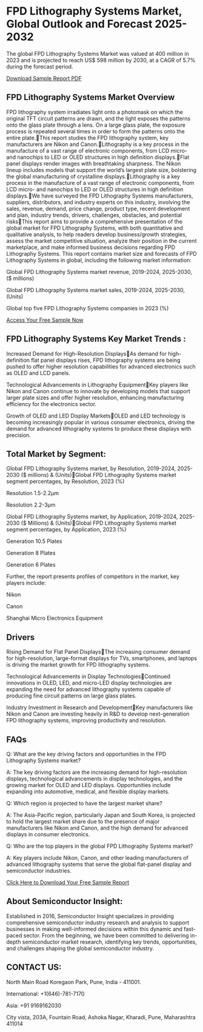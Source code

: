 <h1>FPD Lithography Systems Market, Global Outlook and Forecast 2025-2032</h1>

The global FPD Lithography Systems Market was valued at 400 million in 2023 and is projected to reach US$ 598 million by 2030, at a CAGR of 5.7% during the forecast period.

[Download Sample Report PDF ](https://semiconductorinsight.com/download-sample-report/?product_id=92866)

<h2>FPD Lithography Systems Market Overview</h2>

FPD lithography system irradiates light onto a photomask on which the original TFT circuit patterns are drawn, and the light exposes the patterns onto the glass plate through a lens. On a large glass plate, the exposure process is repeated several times in order to form the patterns onto the entire plate.This report studies the FPD lithography system, key manufacturers are Nikon and Canon.Lithography is a key process in the manufacture of a vast range of electronic components, from LCD micro- and nanochips to LED or OLED structures in high definition displays.Flat panel displays render images with breathtaking sharpness. The Nikon lineup includes models that support the world’s largest plate size, bolstering the global manufacturing of crystalline displays.Lithography is a key process in the manufacture of a vast range of electronic components, from LCD micro- and nanochips to LED or OLED structures in high definition displays.We have surveyed the FPD Lithography Systems manufacturers, suppliers, distributors, and industry experts on this industry, involving the sales, revenue, demand, price change, product type, recent development and plan, industry trends, drivers, challenges, obstacles, and potential risksThis report aims to provide a comprehensive presentation of the global market for FPD Lithography Systems, with both quantitative and qualitative analysis, to help readers develop business/growth strategies, assess the market competitive situation, analyze their position in the current marketplace, and make informed business decisions regarding FPD Lithography Systems. This report contains market size and forecasts of FPD Lithography Systems in global, including the following market information:

Global FPD Lithography Systems market revenue, 2019-2024, 2025-2030, ($ millions)

Global FPD Lithography Systems market sales, 2019-2024, 2025-2030, (Units)

Global top five FPD Lithography Systems companies in 2023 (%)

[Access Your Free Sample Now](https://semiconductorinsight.com/report/fpd-lithography-systems-market/)

<h2>FPD Lithography Systems Key Market Trends  :</h2>

Increased Demand for High-Resolution DisplaysAs demand for high-definition flat panel displays rises, FPD lithography systems are being pushed to offer higher resolution capabilities for advanced electronics such as OLED and LCD panels.

Technological Advancements in Lithography EquipmentKey players like Nikon and Canon continue to innovate by developing models that support larger plate sizes and offer higher resolution, enhancing manufacturing efficiency for the electronics sector.

Growth of OLED and LED Display MarketsOLED and LED technology is becoming increasingly popular in various consumer electronics, driving the demand for advanced lithography systems to produce these displays with precision.

<h2>Total Market by Segment:</h2>

Global FPD Lithography Systems market, by Resolution, 2019-2024, 2025-2030 ($ millions) & (Units)Global FPD Lithography Systems market segment percentages, by Resolution, 2023 (%)

Resolution 1.5-2.2µm

Resolution 2.2-3µm

Global FPD Lithography Systems market, by Application, 2019-2024, 2025-2030 ($ Millions) & (Units)Global FPD Lithography Systems market segment percentages, by Application, 2023 (%)

Generation 10.5 Plates

Generation 8 Plates

Generation 6 Plates

Further, the report presents profiles of competitors in the market, key players include:

Nikon

Canon

Shanghai Micro Electronics Equipment

<h2>Drivers</h2>

Rising Demand for Flat Panel DisplaysThe increasing consumer demand for high-resolution, large-format displays for TVs, smartphones, and laptops is driving the market growth for FPD lithography systems.

Technological Advancements in Display TechnologiesContinued innovations in OLED, LED, and micro-LED display technologies are expanding the need for advanced lithography systems capable of producing fine circuit patterns on large glass plates.

Industry Investment in Research and DevelopmentKey manufacturers like Nikon and Canon are investing heavily in R&D to develop next-generation FPD lithography systems, improving productivity and resolution.

<h2>FAQs</h2>

Q: What are the key driving factors and opportunities in the FPD Lithography Systems market?

A: The key driving factors are the increasing demand for high-resolution displays, technological advancements in display technologies, and the growing market for OLED and LED displays. Opportunities include expanding into automotive, medical, and flexible display markets.

Q: Which region is projected to have the largest market share?

A: The Asia-Pacific region, particularly Japan and South Korea, is projected to hold the largest market share due to the presence of major manufacturers like Nikon and Canon, and the high demand for advanced displays in consumer electronics.

Q: Who are the top players in the global FPD Lithography Systems market?

A: Key players include Nikon, Canon, and other leading manufacturers of advanced lithography systems that serve the global flat-panel display and semiconductor industries.

[Click Here to Download Your Free Sample Report ](https://semiconductorinsight.com/download-sample-report/?product_id=92866)

<h2>About Semiconductor Insight:</h2>

Established in 2016, Semiconductor Insight specializes in providing comprehensive semiconductor industry research and analysis to support businesses in making well-informed decisions within this dynamic and fast-paced sector. From the beginning, we have been committed to delivering in-depth semiconductor market research, identifying key trends, opportunities, and challenges shaping the global semiconductor industry.

<h2>CONTACT US:</h2>

North Main Road Koregaon Park, Pune, India - 411001.

International: +1(646)-781-7170

Asia: +91 9169162030

City vista, 203A, Fountain Road, Ashoka Nagar, Kharadi, Pune, Maharashtra 411014
